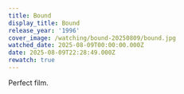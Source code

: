 ```yaml
---
title: Bound
display_title: Bound
release_year: '1996'
cover_image: /watching/bound-20250809/bound.jpg
watched_date: 2025-08-09T00:00:00.000Z
date: 2025-08-09T22:28:49.000Z
rewatch: true
---
```

Perfect film.

